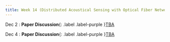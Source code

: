```yaml
---
title: Week 14 (Distributed Acoustical Sensing with Optical Fiber Networks)
---
```


Dec 2
: **Paper Discussion**{: .label .label-purple }[TBA]()

Dec 4
: **Paper Discussion**{: .label .label-purple }[TBA]()
